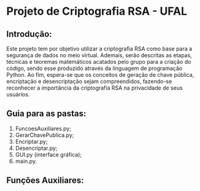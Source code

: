 # Projeto de Criptografia RSA - UFAL 


## Introdução: 

Este projeto tem por objetivo utilizar a criptografia RSA como base para a segurança de dados no meio virtual. Ademais, serão descritas as etapas, técnicas e teoremas matemáticos acatados pelo grupo para a criação do código, sendo esse produzido através da linguagem de programação Python. Ao fim, espera-se que os conceitos de geração de chave pública, encriptação e desencriptação sejam compreendidos, fazendo-se reconhecer a importância da criptografia RSA na privacidade de seus usuários.



## Guia para as pastas:

1. FuncoesAuxiliares.py;
1. GerarChavePublica.py;
1.  Encriptar.py;
1.  Desencriptar.py;
1.  GUI.py (interface gráfica);
1.  main.py.



## Funções Auxiliares:


